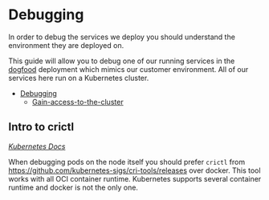 # Debugging

In order to debug the services we deploy you should understand the environment they are deployed on.

This guide will allow you to debug one of our running services in the [dogfood](../instances.md#k8s.sgdev.org) deployment which mimics our customer environment. All of our services here run on a Kubernetes cluster.

- [Debugging](#debugging)
  - [Gain-access-to-the-cluster](./tutorial.md#gain-access-to-the-cluster)

## Intro to crictl

_[Kubernetes Docs](https://kubernetes.io/docs/tasks/debug-application-cluster/crictl/)_

When debugging pods on the node itself you should prefer `crictl` from <https://github.com/kubernetes-sigs/cri-tools/releases> over docker.
This tool works with all OCI container runtime. Kubernetes supports several container runtime and docker is not the only one.
